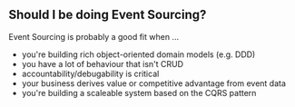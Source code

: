 ## Should I be doing Event Sourcing?

Event Sourcing is probably a good fit when ...

- you're building rich object-oriented domain models (e.g. DDD) 
- you have a lot of behaviour that isn't CRUD
- accountability/debugability is critical
- your business derives value or competitive advantage from event data
- you're building a scaleable system based on the CQRS pattern
